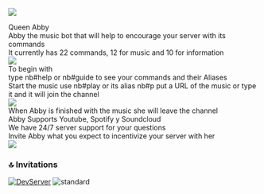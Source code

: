 <img src="https://cdn.discordapp.com/attachments/852303778513813514/882243168328904714/ui_2608_dragon_whitequeen_1.png"/></a>
<div class="title">Queen Abby</div>
<div class="subtitle">Abby the music bot that will help to encourage your server with its commands</div>
<div class="subtitle">It currently has 22 commands, 12 for music and 10 for information</div>
<img src="https://cdn.discordapp.com/attachments/839285763199860771/882313938233081886/unknown.png"/></a>
<div class="title">To begin with</div>
<div class="subtitle">type nb#help or nb#guide to see your commands and their Aliases</div>
<div class="subtitle">Start the music use nb#play or its alias nb#p put a URL of the music or type it and it will join the channel</div>
<img src="https://cdn.discordapp.com/attachments/839285763199860771/882314667572207616/unknown.png"/></a>
<div class="subtitle">When Abby is finished with the music she will leave the channel</div>
<div class="subtitle">Abby Supports Youtube, Spotify y Soundcloud</div>
<div class="subtitle">We have 24/7 server support for your questions</div>
<div class="title">Invite Abby what you expect to incentivize your server with her</div>
<img src="https://cdn.discordapp.com/attachments/852303778513813514/882243168328904714/ui_2608_dragon_whitequeen_1.png"/></a>


### 🔝 Invitations

[![DevServer](https://discordapp.com/api/guilds/852298820321673217/widget.png?style=shield)](https://discord.gg/89fPJP2aJ5)
 ![standard](https://user-images.githubusercontent.com/75599353/118546744-feb2d700-b71d-11eb-8b13-edac1ed7faa3.gif)
